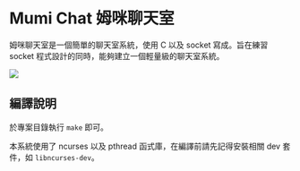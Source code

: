 # Mumi Chat 姆咪聊天室

姆咪聊天室是一個簡單的聊天室系統，使用 C 以及 socket 寫成。旨在練習 socket 程式設計的同時，能夠建立一個輕量級的聊天室系統。

![](https://i.imgur.com/mjqKsWy.png)

## 編譯說明

於專案目錄執行 `make` 即可。

本系統使用了 ncurses 以及 pthread 函式庫，在編譯前請先記得安裝相關 dev 套件，如 `libncurses-dev`。